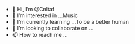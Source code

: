 - 👋 Hi, I’m @Cnltaf
- 👀 I’m interested in ...Music
- 🌱 I’m currently learning ...To be a better human
- 💞️ I’m looking to collaborate on ...
- 📫 How to reach me ...

<!---
Cnltaf/Cnltaf is a ✨ special ✨ repository because its `README.md` (this file) appears on your GitHub profile.
You can click the Preview link to take a look at your changes.
--->
